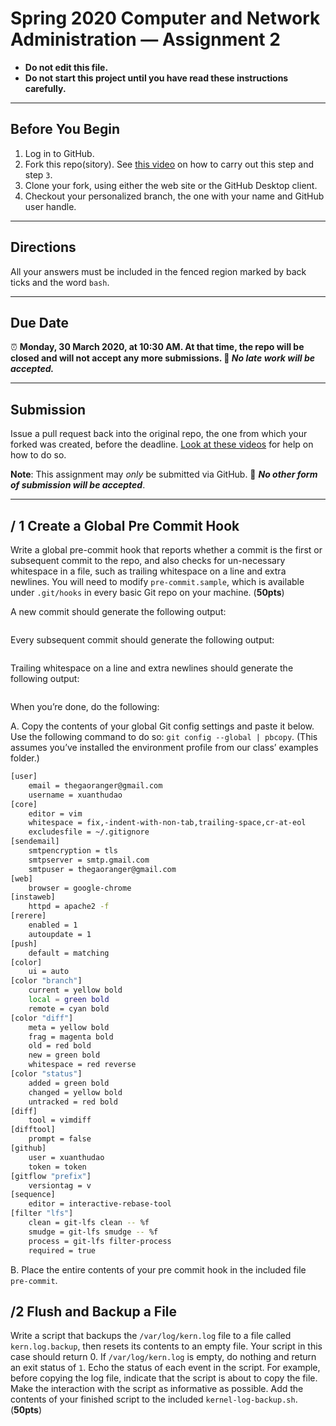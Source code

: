 # Spring 2020 Computer and Network Administration — Assignment 2

* **Do not edit this file.**
* **Do not start this project until you have read these instructions carefully.**

---

## Before You Begin
1. Log in to GitHub.
2. Fork this repo(sitory). See [this video](http://code-warrior.github.io/tutorials/git/github/forking-and-cloning-at-the-github-web-site/) on how to carry out this step and step `3`.
3. Clone your fork, using either the web site or the GitHub Desktop client.
4. Checkout your personalized branch, the one with your name and GitHub user handle.

---

## Directions
All your answers must be included in the fenced region marked by back ticks and the word `bash`.

---

## Due Date
⏰ **Monday, 30 March 2020, at 10:30 AM. At that time, the repo will be closed and will not accept any more submissions. 🚫 _No late work will be accepted._**

---

## Submission
Issue a pull request back into the original repo, the one from which your forked was created, before the deadline. [Look at these videos](http://code-warrior.github.io/tutorials/git/github/) for help on how to do so.

**Note**: This assignment may *only* be submitted via GitHub. 🚫 **_No other form of submission will be accepted_**.

---

## / 1 Create a Global Pre Commit Hook
Write a global pre-commit hook that reports whether a commit is the first or subsequent commit to the repo, and also checks for un-necessary whitespace in a file, such as trailing whitespace on a line and extra newlines. You will need to modify `pre-commit.sample`, which is available under `.git/hooks` in every basic Git repo on your machine. (**50pts**)

A new commit should generate the following output:

```
```

Every subsequent commit should generate the following output:

```
```

Trailing whitespace on a line and extra newlines should generate the following output:

```
```

When you’re done, do the following:

A. Copy the contents of your global Git config settings and paste it below. Use the following command to do so: `git config --global | pbcopy`. (This assumes you’ve installed the environment profile from our class’ examples folder.)

```bash
[user]
	email = thegaoranger@gmail.com
	username = xuanthudao
[core]
	editor = vim
	whitespace = fix,-indent-with-non-tab,trailing-space,cr-at-eol
	excludesfile = ~/.gitignore
[sendemail]
	smtpencryption = tls
	smtpserver = smtp.gmail.com
	smtpuser = thegaoranger@gmail.com
[web]
	browser = google-chrome
[instaweb]
	httpd = apache2 -f
[rerere]
	enabled = 1
	autoupdate = 1
[push]
	default = matching
[color]
	ui = auto
[color "branch"]
	current = yellow bold
	local = green bold
	remote = cyan bold
[color "diff"]
	meta = yellow bold
	frag = magenta bold
	old = red bold
	new = green bold
	whitespace = red reverse
[color "status"]
	added = green bold
	changed = yellow bold
	untracked = red bold
[diff]
	tool = vimdiff
[difftool]
	prompt = false
[github]
	user = xuanthudao
	token = token
[gitflow "prefix"]
	versiontag = v
[sequence]
	editor = interactive-rebase-tool
[filter "lfs"]
	clean = git-lfs clean -- %f
	smudge = git-lfs smudge -- %f
	process = git-lfs filter-process
	required = true
```

B. Place the entire contents of your pre commit hook in the included file `pre-commit`.

## /2 Flush and Backup a File
Write a script that backups the `/var/log/kern.log` file to a file called `kern.log.backup`, then resets its contents to an empty file. Your script in this case should return 0. If `/var/log/kern.log` is empty, do nothing and return an exit status of `1`. Echo the status of each event in the script. For example, before copying the log file, indicate that the script is about to copy the file. Make the interaction with the script as informative as possible. Add the contents of your finished script to the included `kernel-log-backup.sh`. (**50pts**)
